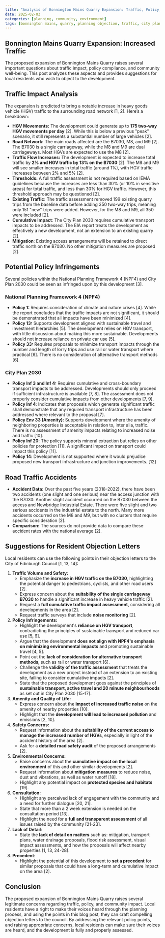 ```yaml
---
title: "Analysis of Bonnington Mains Quarry Expansion: Traffic, Policy, and Community Objections"
date: 2025-02-03
categories: [planning, community, environment]
tags: [bonnington mains, quarry, planning objection, traffic, city plan 2030, npf4]
---
```


## Bonnington Mains Quarry Expansion: Increased Traffic 

The proposed expansion of Bonnington Mains Quarry raises several important questions about traffic impact, policy compliance, and community well-being. This post analyzes these aspects and provides suggestions for local residents who wish to object to the development.

## Traffic Impact Analysis

The expansion is predicted to bring a notable increase in heavy goods vehicle (HGV) traffic to the surrounding road network [1, 2]. Here’s a breakdown:

*   **HGV Movements:** The development could generate up to **175 two-way HGV movements per day** [2]. While this is below a previous "peak" scenario, it still represents a substantial number of large vehicles [2].
*   **Road Network:** The main roads affected are the B7030, M8, and M9 [2]. The B7030 is a single carriageway, while the M8 and M9 are dual carriageways. Most HGVs are expected to use the M8 [2].
*   **Traffic Flow Increases:** The development is expected to increase total traffic by **2% and HGV traffic by 13% on the B7030** [2]. The M8 and M9 will see smaller increases in total traffic (around 1%), with HGV traffic increases between 2% and 5% [2].
*   **Thresholds:**  A full traffic assessment is not required based on IEMA guidelines because the increases are less than 30% (or 10% in sensitive areas) for total traffic, and less than 30% for HGV traffic.  However, this threshold approach may be questioned [2].
*   **Existing Traffic:** The traffic assessment removed 199 existing quarry trips from the baseline data before adding 350 two-way trips, meaning only 151 "new" trips were added. However, for the M8 and M9, all 350 were included [2].
*   **Cumulative Impact**: The City Plan 2030 requires cumulative transport impacts to be addressed.  The EIA report treats the development as effectively a new development, not an extension to an existing quarry [2].
*   **Mitigation**: Existing access arrangements will be retained to direct traffic north on the B7030. No other mitigation measures are proposed [2].

## Potential Policy Infringements

Several policies within the National Planning Framework 4 (NPF4) and City Plan 2030 could be seen as infringed upon by this development [3].

### National Planning Framework 4 (NPF4)

*   **Policy 1:** Requires consideration of climate and nature crises [4]. While the report concludes that the traffic impacts are not significant, it should be demonstrated that all impacts have been minimized [4].
*   **Policy 13:** Supports development aligned with sustainable travel and investment hierarchies [5].  The development relies on HGV transport, with little discussion about making this more sustainable. Developments should not increase reliance on private car use [5].
*    **Policy 33:**  Requires proposals to minimize transport impacts through the number and length of lorry trips and use rail or water transport where practical [6]. There is no consideration of alternative transport methods [6].

### City Plan 2030

*   **Policy Inf 3 and Inf 4:** Requires cumulative and cross-boundary transport impacts to be addressed. Developments should only proceed if sufficient infrastructure is available [7, 8]. The assessment does not properly consider cumulative impacts from other developments [7, 9].
*   **Policy Inf 4**: Indicates that proposals which generate significant traffic shall demonstrate that any required transport infrastructure has been addressed where relevant to the proposal [7].
*  **Policy Env 33 (Amenity):** Supports development where the amenity of neighboring properties is acceptable in relation to, inter alia, traffic. There is no assessment of amenity impacts relating to increased noise and traffic [10].
*   **Policy Inf 20**: The policy supports mineral extraction but relies on other policies for protection [11]. A significant impact on transport could impact this policy [11].
*    **Policy 14**: Development is not supported where it would prejudice proposed new transport infrastructure and junction improvements. [12]

## Road Traffic Accidents

*   **Accident Data:** Over the past five years (2018-2022), there have been two accidents (one slight and one serious) near the access junction with the B7030. Another slight accident occurred on the B7030 between the access and Newbridge Industrial Estate.  There were five slight and two serious accidents in the industrial estate to the north.  Many more accidents occurred on the M8 and M9, but with no clusters that require specific consideration [2].
*   **Comparison:** The sources do not provide data to compare these accident rates with the national average [2].

## Suggestions for Resident Objection Letters

Local residents can use the following points in their objection letters to the City of Edinburgh Council [1, 13, 14]:

1.  **Traffic Volume and Safety:**
    *   Emphasize the **increase in HGV traffic on the B7030**, highlighting the potential danger to pedestrians, cyclists, and other road users [2].
    *   Express concern about the **suitability of the single carriageway B7030** to handle a significant increase in heavy vehicle traffic [2].
    *   Request a **full cumulative traffic impact assessment**, considering all developments in the area [2].
    *   Request traffic surveys that include **noise monitoring** [2].
2.  **Policy Infringements:**
    *   Highlight the development's **reliance on HGV transport**, contradicting the principles of sustainable transport and reduced car use [5, 6].
    *   Argue that the development **does not align with NPF4's emphasis on minimizing environmental impacts** and promoting sustainable travel [4, 5].
    *   Point out the **lack of consideration for alternative transport methods**, such as rail or water transport [6].
    *   Challenge the **validity of the traffic assessment** that treats the development as a new project instead of an extension to an existing site, failing to consider cumulative impacts [2].
    *   State that the proposed development goes against the principles of **sustainable transport, active travel and 20 minute neighbourhoods**  as set out in City Plan 2030 [15-17].
3.  **Amenity and Quality of Life:**
    *   Express concern about the **impact of increased traffic noise** on the amenity of nearby properties [10].
    *   Highlight that the **development will lead to increased pollution** and emissions [2, 10].
4.  **Safety Concerns:**
    *  Request information about the **suitability of the current access to manage the increased number of HGVs**, especially in light of the accident history of the area [2].
    *   Ask for a **detailed road safety audit** of the proposed arrangements [2].
5.  **Environmental Concerns:**
    *   Raise concerns about the **cumulative impact on the local environment** of this and other similar developments [2].
    *   Request information about **mitigation measures** to reduce noise, dust and vibrations, as well as water runoff [18].
    *   Highlight any potential impact on **protected species and habitats** [19].
6. **Consultation:**
    *   Highlight any perceived lack of engagement with the community and a need for further dialogue [20, 21].
    *   State that more than a 2 week extension is needed on the consultation period [13].
    *   Highlight the need for a **full and transparent assessment** of all issues raised by the community [21-23].
7.  **Lack of Detail**:
    *   State the **lack of detail on matters** such as: mitigation, transport plans, water drainage proposals, flood risk assessment, visual impact assessments, and how the proposals will affect nearby properties [1, 13, 24-28].
8.  **Precedent**:
    * Highlight the potential of this development to **set a precedent** for similar proposals that could have a long-term and cumulative impact on the area [2].

## Conclusion

The proposed expansion of Bonnington Mains Quarry raises several legitimate concerns regarding traffic, policy, and community impact. Local residents have a right to make their voices heard through the planning process, and using the points in this blog post, they can craft compelling objection letters to the council. By addressing the relevant policy points, and raising appropriate concerns, local residents can make sure their voices are heard, and the development is fully and properly assessed.
